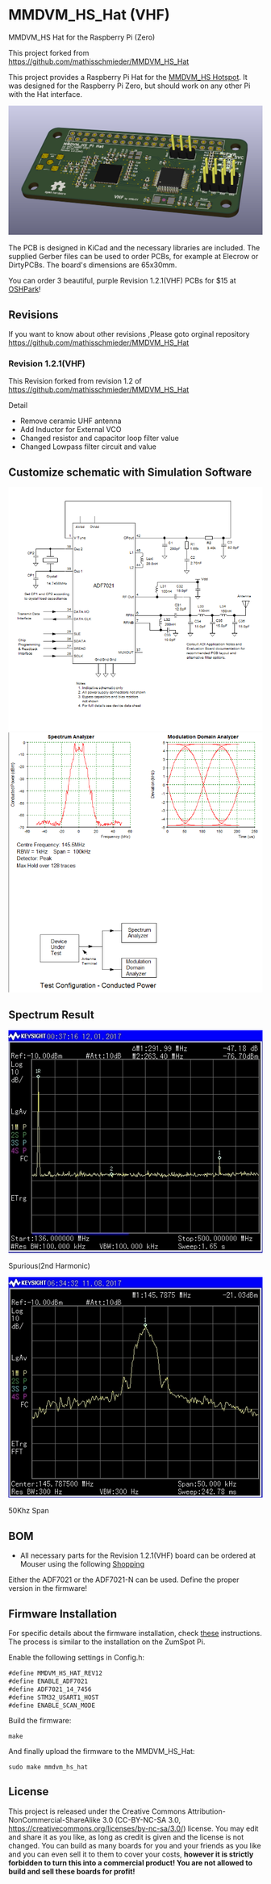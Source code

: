 # MMDVM_HS_Hat (VHF)
MMDVM_HS Hat for the Raspberry Pi (Zero)

This project forked from https://github.com/mathisschmieder/MMDVM_HS_Hat

This project provides a Raspberry Pi Hat for the [MMDVM_HS Hotspot](https://github.com/juribeparada/MMDVM_HS). It was designed for the Raspberry Pi Zero, but should work on any other Pi with the Hat interface. 

![PCB](https://github.com/HS8JCV/MMDVM_HS_Hat/blob/master/mmdvm_hs-hat.png)

The PCB is designed in KiCad and the necessary libraries are included. The supplied Gerber files can be used to order PCBs, for example at Elecrow or DirtyPCBs. The board's dimensions are 65x30mm.

You can order 3 beautiful, purple Revision 1.2.1(VHF) PCBs for $15 at [OSHPark](https://oshpark.com/shared_projects/D5eErGib)! 

## Revisions
If you want to know about other revisions ,Please goto  orginal repository https://github.com/mathisschmieder/MMDVM_HS_Hat
### Revision 1.2.1(VHF)
This Revision forked from revision 1.2 of https://github.com/mathisschmieder/MMDVM_HS_Hat

Detail
- Remove ceramic UHF antenna
- Add Inductor for External VCO
- Changed resistor and capacitor loop filter value
- Changed Lowpass filter circuit and value

## Customize schematic with Simulation Software
![SIM](https://github.com/HS8JCV/MMDVM_HS_Hat/blob/master/simulation_schematic.png)
![Spectrum](https://github.com/HS8JCV/MMDVM_HS_Hat/blob/master/simulation_spectrum.png)

## Spectrum Result

![Spur](https://github.com/HS8JCV/MMDVM_HS_Hat/blob/master/MMDVM_Hat_VHF_2nd.jpg)

Spurious(2nd Harmonic)

![span](https://github.com/HS8JCV/MMDVM_HS_Hat/blob/master/MMDVM_Hat_VHF_50khz.jpg)

50Khz Span

## BOM
* All necessary parts for the Revision 1.2.1(VHF) board can be ordered at Mouser using the following [Shopping](https://www.mouser.com/ProjectManager/ProjectDetail.aspx?AccessID=52a714bcd7)

Either the ADF7021 or the ADF7021-N can be used. Define the proper version in the firmware!

## Firmware Installation
For specific details about the firmware installation, check [these](https://github.com/juribeparada/MMDVM_HS#build-de-firmware-and-upload-to-zumspot-rpi) instructions. The process is similar to the installation on the ZumSpot Pi. 

Enable the following settings in Config.h:

    #define MMDVM_HS_HAT_REV12
    #define ENABLE_ADF7021
    #define ADF7021_14_7456
    #define STM32_USART1_HOST
    #define ENABLE_SCAN_MODE

Build the firmware:

    make

And finally upload the firmware to the MMDVM_HS_Hat:

    sudo make mmdvm_hs_hat

## License
This project is released under the Creative Commons Attribution-NonCommercial-ShareAlike 3.0 (CC-BY-NC-SA 3.0, https://creativecommons.org/licenses/by-nc-sa/3.0/) license. You may edit and share it as you like, as long as credit is given and the license is not changed. You can build as many boards for you and your friends as you like and you can even sell it to them to cover your costs, **however it is strictly forbidden to turn this into a commercial product! You are not allowed to build and sell these boards for profit!**
